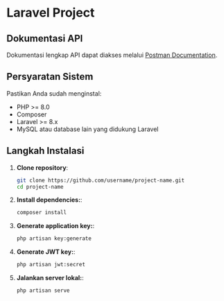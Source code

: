 # Laravel Project

## Dokumentasi API

Dokumentasi lengkap API dapat diakses melalui [Postman Documentation](https://documenter.getpostman.com/view/25158338/2sA3s3FqJ7).

## Persyaratan Sistem

Pastikan Anda sudah menginstal:
- PHP >= 8.0
- Composer
- Laravel >= 8.x
- MySQL atau database lain yang didukung Laravel

## Langkah Instalasi

1. **Clone repository**:
   ```bash
   git clone https://github.com/username/project-name.git
   cd project-name

2. **Install dependencies:**:
   ```bash
   composer install

3. **Generate application key:**:
   ```bash
   php artisan key:generate

4. **Generate JWT key:**:
   ```bash
   php artisan jwt:secret

5. **Jalankan server lokal:**:
   ```bash
   php artisan serve